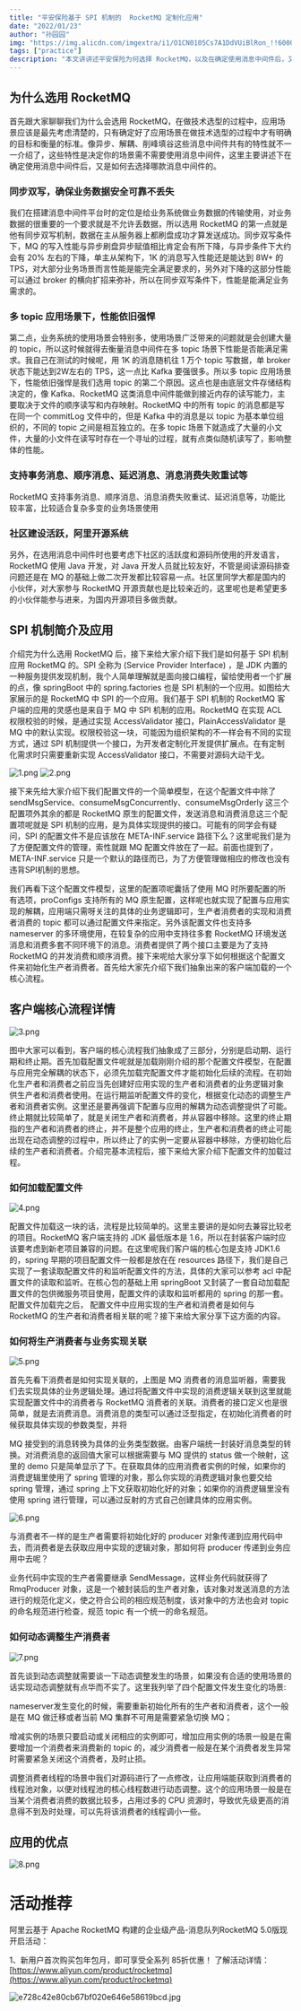 ```yaml
---
title: "平安保险基于 SPI 机制的  RocketMQ 定制化应用"
date: "2022/01/23"
author: "孙园园"
img: "https://img.alicdn.com/imgextra/i1/O1CN0105Cs7A1DdVUiBlRon_!!6000000000239-0-tps-685-383.jpg"
tags: ["practice"]
description: "本文讲讲述平安保险为何选择 RocketMQ，以及在确定使用消息中间件后，又是如何去选择哪款消息中间件的。"
---
```


## 为什么选用 RocketMQ

首先跟大家聊聊我们为什么会选用 RocketMQ，在做技术选型的过程中，应用场景应该是最先考虑清楚的，只有确定好了应用场景在做技术选型的过程中才有明确的目标和衡量的标准。像异步、解耦、削峰填谷这些消息中间件共有的特性就不一一介绍了，这些特性是决定你的场景需不需要使用消息中间件，这里主要讲述下在确定使用消息中间件后，又是如何去选择哪款消息中间件的。

### 同步双写，确保业务数据安全可靠不丢失

我们在搭建消息中间件平台时的定位是给业务系统做业务数据的传输使用，对业务数据的很重要的一个要求就是不允许丢数据，所以选用 RocketMQ 的第一点就是他有同步双写机制，数据在主从服务器上都刷盘成功才算发送成功。同步双写条件下，MQ 的写入性能与异步刷盘异步赋值相比肯定会有所下降，与异步条件下大约会有 20% 左右的下降，单主从架构下，1K 的消息写入性能还是能达到 8W+ 的 TPS，对大部分业务场景而言性能是能完全满足要求的，另外对下降的这部分性能可以通过 broker 的横向扩招来弥补，所以在同步双写条件下，性能是能满足业务需求的。

### 多 topic 应用场景下，性能依旧强悍

第二点，业务系统的使用场景会特别多，使用场景广泛带来的问题就是会创建大量的 topic，所以这时候就得去衡量消息中间件在多 topic 场景下性能是否能满足需求。我自己在测试的时候呢，用 1K 的消息随机往 1 万个 topic 写数据，单 broker 状态下能达到2W左右的 TPS，这一点比 Kafka 要强很多。所以多 topic 应用场景下，性能依旧强悍是我们选用 topic 的第二个原因。这点也是由底层文件存储结构决定的，像 Kafka、RocketMQ 这类消息中间件能做到接近内存的读写能力，主要取决于文件的顺序读写和内存映射。RocketMQ 中的所有 topic 的消息都是写在同一个 commitLog 文件中的，但是 Kafka 中的消息是以 topic 为基本单位组织的，不同的 topic 之间是相互独立的。在多 topic 场景下就造成了大量的小文件，大量的小文件在读写时存在一个寻址的过程，就有点类似随机读写了，影响整体的性能。

### 支持事务消息、顺序消息、延迟消息、消息消费失败重试等

RocketMQ 支持事务消息、顺序消息、消息消费失败重试、延迟消息等，功能比较丰富，比较适合复杂多变的业务场景使用

### 社区建设活跃，阿里开源系统

另外，在选用消息中间件时也要考虑下社区的活跃度和源码所使用的开发语言，RocketMQ 使用 Java 开发，对 Java 开发人员就比较友好，不管是阅读源码排查问题还是在 MQ 的基础上做二次开发都比较容易一点。社区里同学大都是国内的小伙伴，对大家参与 RocketMQ 开源贡献也是比较亲近的，这里呢也是希望更多的小伙伴能参与进来，为国内开源项目多做贡献。

## SPI 机制简介及应用

介绍完为什么选用 RocketMQ 后，接下来给大家介绍下我们是如何基于 SPI 机制应用 RocketMQ 的。SPI 全称为 (Service Provider Interface) ，是 JDK 内置的一种服务提供发现机制，我个人简单理解就是面向接口编程，留给使用者一个扩展的点，像 springBoot 中的 spring.factories 也是 SPI 机制的一个应用。如图给大家展示的是 RocketMQ 中 SPI 的一个应用。我们基于 SPI 机制的 RocketMQ 客户端的应用的灵感也是来自于 MQ 中 SPI 机制的应用。RocketMQ 在实现 ACL 权限校验的时候，是通过实现 AccessValidator 接口，PlainAccessValidator 是 MQ 中的默认实现。权限校验这一块，可能因为组织架构的不一样会有不同的实现方式，通过 SPI 机制提供一个接口，为开发者定制化开发提供扩展点。在有定制化需求时只需要重新实现 AccessValidator 接口，不需要对源码大动干戈。

![1.png](https://img.alicdn.com/imgextra/i4/O1CN014TBFU81tbs5AUNN5P_!!6000000005921-49-tps-973-342.webp)
![2.png](https://img.alicdn.com/imgextra/i2/O1CN01ZAHq2n25NvPaJWhyd_!!6000000007515-49-tps-1080-555.webp)

接下来先给大家介绍下我们配置文件的一个简单模型，在这个配置文件中除了 sendMsgService、consumeMsgConcurrently、consumeMsgOrderly 这三个配置项外其余的都是 RocketMQ 原生的配置文件，发送消息和消费消息这三个配置项呢就是 SPI 机制的应用，是为具体实现提供的接口。可能有的同学会有疑问，SPI 的配置文件不是应该放在 META-INF.service 路径下么？这里呢我们是为了方便配置文件的管理，索性就跟 MQ 配置文件放在了一起。前面也提到了，META-INF.service 只是一个默认的路径而已，为了方便管理做相应的修改也没有违背SPI机制的思想。

我们再看下这个配置文件模型，这里的配置项呢囊括了使用 MQ 时所要配置的所有选项，proConfigs 支持所有的 MQ 原生配置，这样呢也就实现了配置与应用实现的解耦，应用端只需呀关注的具体的业务逻辑即可，生产者消费者的实现和消费者消费的 topic 都可以通过配置文件来指定。另外该配置文件也支持多 nameserver 的多环境使用，在较复杂的应用中支持往多套 RocketMQ 环境发送消息和消费多套不同环境下的消息。消费者提供了两个接口主要是为了支持 RocketMQ 的并发消费和顺序消费。接下来呢给大家分享下如何根据这个配置文件来初始化生产者消费者。首先给大家先介绍下我们抽象出来的客户端加载的一个核心流程。

## 客户端核心流程详情

![3.png](https://img.alicdn.com/imgextra/i4/O1CN015zhisD1GxbrnLqU5D_!!6000000000689-49-tps-1080-300.webp)

图中大家可以看到，客户端的核心流程我们抽象成了三部分，分别是启动期、运行期和终止期。首先加载配置文件呢就是加载刚刚介绍的那个配置文件模型，在配置与应用完全解耦的状态下，必须先加载完配置文件才能初始化后续的流程。在初始化生产者和消费者之前应当先创建好应用实现的生产者和消费者的业务逻辑对象 供生产者和消费者使用。在运行期监听配置文件的变化，根据变化动态的调整生产者和消费者实例。这里还是要再强调下配置与应用的解耦为动态调整提供了可能。终止期就比较简单了，就是关闭生产者和消费者，并从容器中移除。这里的终止期指的生产者和消费者的终止，并不是整个应用的终止，生产者和消费者的终止可能出现在动态调整的过程中，所以终止了的实例一定要从容器中移除，方便初始化后续的生产者和消费者。介绍完基本流程后，接下来给大家介绍下配置文件的加载过程。

### 如何加载配置文件

![4.png](https://img.alicdn.com/imgextra/i4/O1CN01EDhC1z1yaZ1ui4hIO_!!6000000006595-49-tps-1080-239.webp)

配置文件加载这一块的话，流程是比较简单的。这里主要讲的是如何去兼容比较老的项目。RocketMQ 客户端支持的 JDK 最低版本是 1.6，所以在封装客户端时应该要考虑到新老项目兼容的问题。在这里呢我们客户端的核心包是支持 JDK1.6 的，spring 早期的项目配置文件一般都是放在在 resources 路径下，我们是自己实现了一套读取配置文件的和监听配置文件的方法，具体的大家可以参考 acl 中配置文件的读取和监听。在核心包的基础上用 springBoot 又封装了一套自动加载配置文件的包供微服务项目使用，配置文件的读取和监听都用的 spring 的那一套。配置文件加载完之后， 配置文件中应用实现的生产者和消费者是如何与 RocketMQ 的生产者和消费者相关联的呢？接下来给大家分享下这方面的内容。

### 如何将生产消费者与业务实现关联

![5.png](https://img.alicdn.com/imgextra/i1/O1CN01f5dedz1WAAy9qTu9C_!!6000000002747-49-tps-1080-529.webp)

首先先看下消费者是如何实现关联的，上图是 MQ 消费者的消息监听器，需要我们去实现具体的业务逻辑处理。通过将配置文件中实现的消费逻辑关联到这里就能实现配置文件中的消费者与 RocketMQ 消费者的关联。消费者的接口定义也是很简单，就是去消费消息。消费消息的类型可以通过泛型指定，在初始化消费者的时候获取具体实现的参数类型，并将

MQ 接受到的消息转换为具体的业务类型数据。由客户端统一封装好消息类型的转换。对消费消息的返回值大家可以根据需要与 MQ 提供的 status 做一个映射，这里的 demo 只是简单显示了下。在获取具体的应用消费者实例的时候，如果你的消费逻辑里使用了 spring 管理的对象，那么你实现的消费逻辑对象也要交给 spring 管理，通过 spring 上下文获取初始化好的对象；如果你的消费逻辑里没有使用 spring 进行管理，可以通过反射的方式自己创建具体的应用实例。

![6.png](https://img.alicdn.com/imgextra/i2/O1CN01sYyRoj26qbpg7HYK4_!!6000000007713-49-tps-1080-597.webp)

与消费者不一样的是生产者需要将初始化好的 producer 对象传递到应用代码中去，而消费者是去获取应用中实现的逻辑对象，那如何将 producer 传递到业务应用中去呢？

业务代码中实现的生产者需要继承 SendMessage，这样业务代码就获得了 RmqProducer 对象，这是一个被封装后的生产者对象，该对象对发送消息的方法进行的规范化定义，使之符合公司的相应规范制度，该对象中的方法也会对 topic 的命名规范进行检查，规范 topic 有一个统一的命名规范。

### 如何动态调整生产消费者

![7.png](https://img.alicdn.com/imgextra/i1/O1CN01SKRduP1cwcYbE0zzS_!!6000000003665-49-tps-1074-448.webp)

首先谈到动态调整就需要谈一下动态调整发生的场景，如果没有合适的使用场景的话实现动态调整就有点华而不实了。这里我列举了四个配置文件发生变化的场景:

nameserver发生变化的时候，需要重新初始化所有的生产者和消费者，这个一般是在 MQ 做迁移或者当前 MQ 集群不可用是需要紧急切换 MQ；

增减实例的场景只要启动或关闭相应的实例即可，增加应用实例的场景一般是在需要增加一个消费者来消费新的 topic 的，减少消费者一般是在某个消费者发生异常时需要紧急关闭这个消费者，及时止损。

调整消费者线程的场景中我们对源码进行了一点修改，让应用端能获取到消费者的线程池对象，以便对线程池的核心线程数进行动态调整。这个的应用场景一般是在当某个消费者消费的数据比较多，占用过多的 CPU 资源时，导致优先级更高的消息得不到及时处理，可以先将该消费者的线程调小一些。

## 应用的优点

![8.png](https://img.alicdn.com/imgextra/i3/O1CN01HJ1Avc24iFMwo7yt3_!!6000000007424-49-tps-1080-479.webp)

# 活动推荐

阿里云基于 Apache RocketMQ 构建的企业级产品-消息队列RocketMQ 5.0版现开启活动： 

1、新用户首次购买包年包月，即可享受全系列 85折优惠！ 了解活动详情：[https://www.aliyun.com/product/rocketmq](https://www.aliyun.com/product/rocketmq)

![e728c42e80cb67bf020e646e58619bcd.jpg](https://img.alicdn.com/imgextra/i4/O1CN01Xi1rcu1DM6aIC7ypz_!!6000000000201-0-tps-1920-675.jpg)